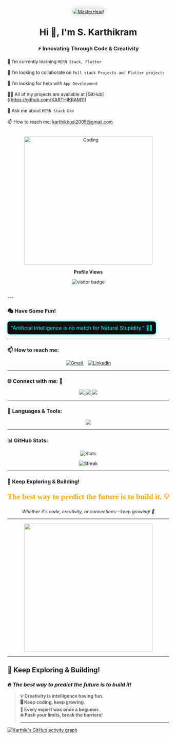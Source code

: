 <!-- Master Head Image -->
<p align="center">
  <a href="https://KARTHIKRAM11.io">
    <img src="https://i.imgur.com/V7EKIeBr.jpg" alt="MasterHead" style="border-radius: 10px; box-shadow: 0px 0px 15px rgba(0,0,0,0.2);" />
  </a>
</p>

<h1 align="center">Hi 👋, I'm S. Karthikram</h1>
<h3 align="center">⚡ Innovating Through Code & Creativity</h3>

<!-- Animated Coding GIF -->
🌱 I’m currently learning `MERN Stack, Flutter`<br><br>
👯 I’m looking to collaborate on `Full stack Projects and Flutter projects`<br><br>
🤝 I’m looking for help with `App Development`<br><br>
👨‍💻 All of my projects are available at [GitHub]((https://github.com/KARTHIKRAM11)<br><br>
💬 Ask me about `MERN Stack Dev`<br><br>
📫 How to reach me: karthikbusi2005@gmail.com<br><br>
<p align="center">
  <img alt="Coding" width="400" src="https://camo.githubusercontent.com/4d9f5ecceb711eec6e2018f38a5677dc657c9738d4a65ba3b928c41c0a45b439/68747470733a2f2f6d69726f2e6d656469756d2e636f6d2f6d61782f313336302f302a37513379765349765f7430696f4a2d5a2e676966">
</p>

<p align="center"><b>Profile Views</b></p>
<p align="center"><img src="https://profile-counter.glitch.me/karthikram11/count.svg" alt="visitor badge"/></p>
<br/>
---

### 🎭 Have Some Fun!
<p align="center">
  <div style="padding: 10px; background: #0d0d0d; color: #00FFFF; font-size: 16px; border-radius: 8px; display: inline-block; box-shadow: 0px 0px 10px rgba(0,255,255,0.8);">
    "Artificial Intelligence is no match  
    for Natural Stupidity." 🤖😂
  </div>
</p>


---

### 📫 How to reach me:
<p align="center">
  <a href="mailto:karthikbusi2005@gmail.com">
    <img src="https://img.shields.io/badge/Gmail-D14836?style=for-the-badge&logo=gmail&logoColor=white" alt="Gmail" />
  </a>
  &nbsp;&nbsp;
  <a href="https://www.linkedin.com/in/karthik-ram-539657308/" target="_blank">
    <img src="https://img.shields.io/badge/LinkedIn-0077B5?style=for-the-badge&logo=linkedin&logoColor=white" alt="LinkedIn" />
  </a>
</p>


---

### 🌐 **Connect with me:** 🎉
<p align="center">
  <a href="https://linkedin.com/in/karthikram" target="blank">
    <img src="https://img.shields.io/badge/-LinkedIn-0077B5?style=for-the-badge&logo=linkedin&logoColor=white"/>
  </a>
  <a href="mailto:karthikbusi2005@gmail.com" target="blank">
    <img src="https://img.shields.io/badge/Gmail-D14836?style=for-the-badge&logo=gmail&logoColor=white"/>
  </a>
  <a href="https://github.com/karthikram11" target="blank">
    <img src="https://img.shields.io/badge/GitHub-181717?style=for-the-badge&logo=github&logoColor=white"/>
  </a>
</p>

---

### 🎨 **Languages & Tools:**

<p align="center">
  <img src="https://skillicons.dev/icons?i=c,cpp,java,html,css,js,react,nodejs,mongodb,vscode,github,git&theme=dark" />
</p>

---

### 📊 **GitHub Stats:**
<p align="center">
  <img src="https://github-readme-stats.vercel.app/api?username=karthikram11&show_icons=true&locale=en&theme=radical" alt="Stats"/>
</p>

<p align="center">
  <img src="https://github-readme-streak-stats.herokuapp.com/?user=karthikram11&theme=radical" alt="Streak"/>
</p>

---

### 🚀 Keep Exploring & Building!
<p align="center" style="font-family: cursive; font-size: 24px; color: #FFA500;">
  <strong>The best way to predict the future is to build it. 💡</strong>
</p>
<p align="center"><em>Whether it's code, creativity, or connections—keep growing! 🚀</em></p>


---

<p align="center">
  <img src="https://media.giphy.com/media/ZVik7pBtu9dNS/giphy.gif" width="400px" />
</p>

---

## 🚀 Keep Exploring & Building!  

### 🔥 *The best way to predict the future is to build it!*  

> **💡 Creativity is intelligence having fun.**  
> **🖥️ Keep coding, keep growing.**  
> **🎯 Every expert was once a beginner.**  
> **🔥 Push your limits, break the barriers!**
>
> ---
>
[![Karthik's GitHub activity graph](https://github-readme-activity-graph.vercel.app/graph?username=KARTHIKRAM11&theme=github-compact)](https://github.com/ashutosh00710/github-readme-activity-graph)




